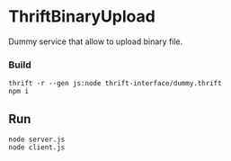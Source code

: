 # ThriftBinaryUpload

Dummy service that allow to upload binary file.

### Build
```
thrift -r --gen js:node thrift-interface/dummy.thrift
npm i
```

## Run
```
node server.js
node client.js
```

